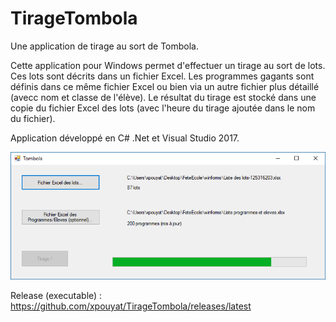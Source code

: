 # TirageTombola
Une application de tirage au sort de Tombola.

Cette application pour Windows permet d'effectuer un tirage au sort de lots. Ces lots sont décrits dans un fichier Excel.
Les programmes gagants sont définis dans ce même fichier Excel ou bien via un autre fichier plus détaillé (avecc nom et classe de l'élève).
Le résultat du tirage est stocké dans une copie du fichier Excel des lots (avec l'heure du tirage ajoutée dans le nom du fichier).

Application développé en C# .Net et Visual Studio 2017.

![Screen capture](https://github.com/xpouyat/TirageTombola/raw/master/capture.png)

Release (executable) : https://github.com/xpouyat/TirageTombola/releases/latest
